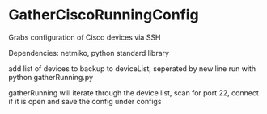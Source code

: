 # GatherCiscoRunningConfig
Grabs configuration of Cisco devices via SSH

Dependencies: netmiko, python standard library

add list of devices to backup to deviceList, seperated by new line 
run with python gatherRunning.py

gatherRunning will iterate through the device list, scan for port 22, connect if it is open and save the config under configs
